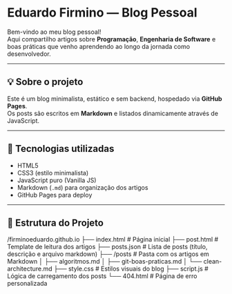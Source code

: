 # Eduardo Firmino — Blog Pessoal

Bem-vindo ao meu blog pessoal!  
Aqui compartilho artigos sobre **Programação**, **Engenharia de Software** e boas práticas que venho aprendendo ao longo da jornada como desenvolvedor.

---

## 💡 Sobre o projeto

Este é um blog minimalista, estático e sem backend, hospedado via **GitHub Pages**.  
Os posts são escritos em **Markdown** e listados dinamicamente através de JavaScript.

---

## 🚀 Tecnologias utilizadas

- HTML5  
- CSS3 (estilo minimalista)  
- JavaScript puro (Vanilla JS)  
- Markdown (`.md`) para organização dos artigos  
- GitHub Pages para deploy

---

## 📄 Estrutura do Projeto

/firminoeduardo.github.io
├── index.html          # Página inicial
├── post.html           # Template de leitura dos artigos
├── posts.json          # Lista de posts (título, descrição e arquivo markdown)
├── /posts              # Pasta com os artigos em Markdown
│   ├── algoritmos.md
│   ├── git-boas-praticas.md
│   └── clean-architecture.md
├── style.css           # Estilos visuais do blog
├── script.js           # Lógica de carregamento dos posts
└── 404.html            # Página de erro personalizada
